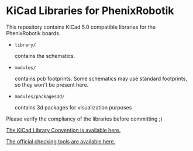 # KiCad Libraries for PhenixRobotik

This repository contains KiCad 5.0 compatible libraries for the PhenixRobotik boards.

* `library/`

  contains the schematics.

* `modules/`

  contains pcb footprints.
  Some schematics may use standard footprints, so they won't be present here.

* `modules/packages3d/`

  contains 3d packages for visualization purposes


Please verify the compliancy of the libraries before committing ;)

[The KiCad Library Convention is available here.](
  http://kicad-pcb.org/libraries/klc
)

[The official checking tools are available here.](
  https://github.com/kicad/kicad-library-utils
)
